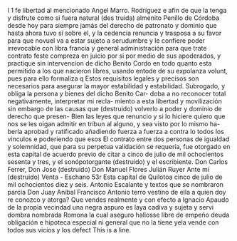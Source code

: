 I 1
fe libertad al mencionado Angel Marro. Rodríguez e afin
de que la tenga y disfrute como si fuera natural (des
truida) almenito Peníllo de Córdoba desde hoy para siempre
jamás del derecho de patronato y dominio que hasta ahora tuvo
sí sobre el, y la cedencia renuncia y trasposa a su favor para que novuel va a estar sujeto a serudumbre y le confiere poder irrevocable con libra francia y general administración para que trate
contrato feste compreza en juicio por si por medio de sus apoderados, y practique sin intervencion de dicho Benito Cordo en todo quanto esta permitido a los que nacieron libres, usando entode de su expolanza volunt, pues para ello formaliza q
Estos requisitos legales y precisos son necesarios para asegurar la mayor estabilidad y estabilidad.
Subrogado, y obliga la persona y bienes del dicho Benito Car- doba a no reconocer total negativamente, interpretar mi recla- miento a esta libertad y movilización sin embargo de las causas que (destruido) volverlo a poder y dominio de derecho que presen-
Bien las leyes que renuncio y si lo hiciere quiero que nos se les oigan admitir en tribun al alguno, y sea visto por lo mismo ha-berla aprobad y ratificado añadiendo fuerza a fuerza a contra lo todos los vinculos e poderiendo que esos
El contrato entre dos personas de igualdad y solemnidad, que para su perpetua validación se requería, fue otorgado en esta capital de acuerdo previo de citar a cinco de julio de mil ochocientos sesenta y tres, y el sonópotorgante (destruido) y el escribiente.
Don Carlos Ferrer,
Don Jose (destruido)
Don Manuel Flores
Julián Ruyer
Ante mi (destruido)
Venta - Eschano
53r Esta capital de Quilotoa cinco de julio de mil ochocientos diez y seis.
Antonio Escalante y textos que se nombraron parcia Don Juay
Anibal Francisco
Antonio terro vestino de ella a quien doy re conozco y atorga? Que vendes realmente y con efecto a Ignacio Apaudo de la propia vecindad una negra aspuro es laya cadiva y sujeta y servi dombra nombrada Romona la cual aseguro hallosse libre
de empeño deuda obligación e hipoteca especial ni general que no la tiene yela vende con todos sus vicios y los defect
This is a line.